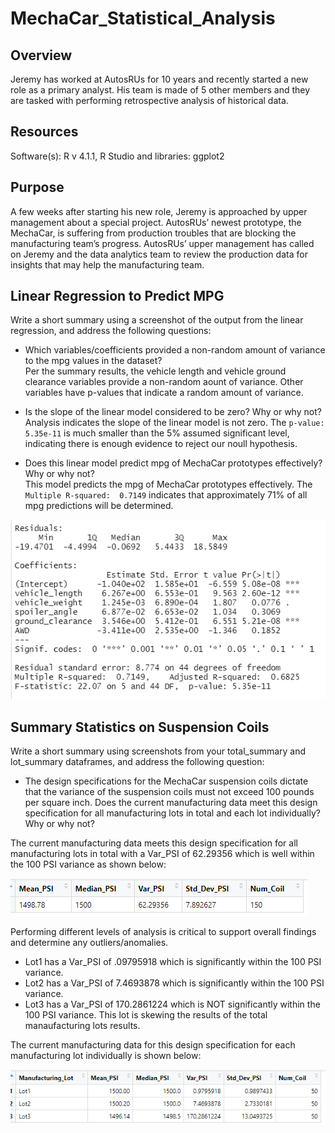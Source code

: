 #  MechaCar_Statistical_Analysis
## Overview
Jeremy has worked at AutosRUs for 10 years and recently started a new role as a primary analyst.  His team is made of 5 other members and they are tasked with performing retrospective analysis of historical data.

## Resources
Software(s): R v 4.1.1, R Studio and libraries:  ggplot2

## Purpose
A few weeks after starting his new role, Jeremy is approached by upper management about a special project. AutosRUs’ newest prototype, the MechaCar, is suffering from production troubles that are blocking the manufacturing team’s progress. AutosRUs’ upper management has called on Jeremy and the data analytics team to review the production data for insights that may help the manufacturing team.

## Linear Regression to Predict MPG

Write a short summary using a screenshot of the output from the linear regression, and address the following questions:

* Which variables/coefficients provided a non-random amount of variance to the mpg values in the dataset?<br/>
Per the summary results, the vehicle length and vehicle ground clearance variables provide a non-random aount of variance.  Other variables have p-values that indicate a random amount of variance.<br/>

* Is the slope of the linear model considered to be zero? Why or why not?<br/>
Analysis indicates the slope of the linear model is not zero.  The ```p-value: 5.35e-11``` is much smaller than the 5% assumed significant level, indicating there is enough evidence to reject our noull hypothesis.<br/>

* Does this linear model predict mpg of MechaCar prototypes effectively? Why or why not?<br/>
This model predicts the mpg of MechaCar prototypes effectively.  The ```Multiple R-squared:  0.7149``` indicates that approximately 71% of all mpg predictions will be determined.<br/>

![](Deliverable1.PNG)<br/>

## Summary Statistics on Suspension Coils

Write a short summary using screenshots from your total_summary and lot_summary dataframes, and address the following question:

* The design specifications for the MechaCar suspension coils dictate that the variance of the suspension coils must not exceed 100 pounds per square inch. Does the current manufacturing data meet this design specification for all manufacturing lots in total and each lot individually? Why or why not?<br/>

The current manufacturing data meets this design specification for all manufacturing lots in total with a Var_PSI of 62.29356 which is well within the 100 PSI variance as shown below:<br/>

![](Deliverable2a.PNG)<br/>

Performing different levels of analysis is critical to support overall findings and determine any outliers/anomalies.<br/>
- Lot1 has a Var_PSI of .09795918 which is significantly within the 100 PSI variance.<br/>
- Lot2 has a Var_PSI of 7.4693878 which is significantly within the 100 PSI variance.<br/>
- Lot3 has a Var_PSI of 170.2861224 which is NOT significantly within the 100 PSI variance. This lot is skewing the results of the total manaufacturing lots results.<br/>

The current manufacturing data for this design specification for each manufacturing lot individually is shown below:<br/>

![](Deliverable2b.PNG)<br/>
